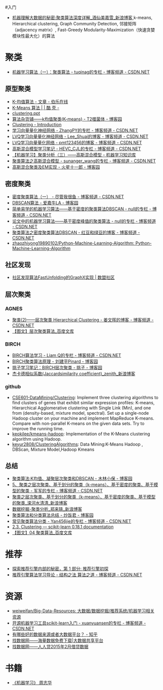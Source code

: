 #入门
- [机器理解大数据的秘密:聚类算法深度详解_酒仙美嘉雪_新浪博客 ](http://blog.sina.com.cn/s/blog_13b7ba9b00102x5uh.html)k-means, Hierarchical clustering, Graph Community Detection, 邻接矩阵（adjacency matrix）,  Fast-Greedy Modularity-Maximization（快速贪婪模块性最大化）的算法

# 聚类

- [机器学习算法（一）：聚类算法 - tuqinag的专栏 - 博客频道 - CSDN.NET](http://blog.csdn.net/tuqinag/article/details/45893459)



## 原型聚类

- [K-均值算法 - 文章 - 伯乐在线](http://blog.jobbole.com/23157/)
- [K-Means 算法 | | 酷 壳 -](http://coolshell.cn/articles/7779.html)
- [clustering.ppt](http://www.cs.cmu.edu/~guestrin/Class/10701-S07/Slides/clustering.pdf)
- [算法杂货铺——k均值聚类(K-means) - T2噬菌体 - 博客园](http://www.cnblogs.com/leoo2sk/archive/2010/09/20/k-means.html)
- [Clustering - Introduction](http://home.deib.polimi.it/matteucc/Clustering/tutorial_html/index.html)
- [学习向量量化神经网络 - ZhangPY的专栏 - 博客频道 - CSDN.NET](http://blog.csdn.net/lg1259156776/article/details/47681041)
- [LVQ学习向量量化神经网络 - Lee_Shuai的博客 - 博客频道 - CSDN.NET](http://blog.csdn.net/Lee_Shuai/article/details/52369280?locationNum=6&fps=1)
- [LVQ学习向量量化网络 - pmt123456的博客 - 博客频道 - CSDN.NET](http://blog.csdn.net/pmt123456/article/details/52554457)
- [高斯混合模型学习笔记 - HEVC_CJL的专栏 - 博客频道 - CSDN.NET](http://blog.csdn.net/hevc_cjl/article/details/9733945)
- [【机器学习】聚类分析（三）——高斯混合模型 - 机器学习知识库](http://lib.csdn.net/article/machinelearning/35707)
- [聚类算法之高斯混合模型 - sunanger_wang的专栏 - 博客频道 - CSDN.NET](http://blog.csdn.net/sunanger_wang/article/details/8852746)
- [高斯混合聚类及EM实现 - 火星十一郎 - 博客园](http://www.cnblogs.com/hxsyl/p/5559043.html)

## 密度聚类

- [密度聚类算法（一） - 尽管我很鱼 - 博客频道 - CSDN.NET](http://blog.csdn.net/WOJIAOSUSU/article/details/57403386?locationNum=6&fps=1)
- [DBSCAN算法 - 爱嘉牛LA - 博客园](http://www.cnblogs.com/aijianiula/p/4339960.html)
- [简单易学的机器学习算法——基于密度的聚类算法DBSCAN - null的专栏 - 博客频道 - CSDN.NET](http://blog.csdn.net/google19890102/article/details/37656733)
- [论文中的机器学习算法——基于密度峰值的聚类算法 - null的专栏 - 博客频道 - CSDN.NET](http://blog.csdn.net/google19890102/article/details/37330471)
- [聚类算法之密度聚类算法DBSCAN - 红豆和绿豆的博客 - 博客频道 - CSDN.NET](http://blog.csdn.net/u011955252/article/details/50814737)
- [zhaozhiyong19890102/Python-Machine-Learning-Algorithm: Python-Machine-Learning-Algorithm](https://github.com/zhaozhiyong19890102/Python-Machine-Learning-Algorithm)

## 社区发现

- [社区发现算法FastUnfolding的GraphX实现 | 数盟社区](http://dataunion.org/3108.html)

## 层次聚类

### AGNES

- [聚类(2)——层次聚类 Hierarchical Clustering - 姜文晖的博客 - 博客频道 - CSDN.NET](http://blog.csdn.net/jwh_bupt/article/details/7685809)
- [【图文】层次聚类算法_百度文库](https://wenku.baidu.com/view/3f5070986bec0975f465e225.html)

### BIRCH

- [BIRCH算法学习 - Liam Q的专栏 - 博客频道 - CSDN.NET](http://blog.csdn.net/qll125596718/article/details/6895291)
- [BIRCH聚类算法原理 - 刘建平Pinard - 博客园](http://www.cnblogs.com/pinard/p/6179132.html)
- [挑子学习笔记：BIRCH层次聚类 - 挑子 - 博客园](http://www.cnblogs.com/tiaozistudy/p/6129425.html)
- [杰卡德相似系数(Jaccardsimilarity coefficient)_zenith_新浪博客](http://blog.sina.com.cn/s/blog_407e5c1c0102vxyy.html)

### github

- [CSE601-DataMining/Clustering](https://github.com/CSE601-DataMining/Clustering): Implement three clustering algorithms to find clusters of genes that exhibit similar expression profiles: K-means, Hierarchical Agglomerative clustering with Single Link (Min), and one from (density-based, mixture model, spectral). Set up a single-node Hadoop cluster on your machine and implement MapReduce K-means. Compare with non-parallel K-means on the given data sets. Try to improve the running time.
- [keokilee/kmeans-hadoop](https://github.com/keokilee/kmeans-hadoop): Implementation of the K-Means clustering algorithm using Hadoop.
- [keyur2808/ClusteringAlgorithms](https://github.com/keyur2808/ClusteringAlgorithms): Data Mining:K-Means Hadoop , DBScan, Mixture Model,Hadoop Kmeans

## 总结

- [聚类算法:K均值、凝聚层次聚类和DBSCAN - 木林小保 - 博客园](http://www.cnblogs.com/giserliu/p/4394807.html)
- [5、聚类之层次聚类、基于划分的聚类（k-means）、基于密度的聚类、基于模型的聚类 - 军军的专栏 - 博客频道 - CSDN.NET](http://blog.csdn.net/qq_16365849/article/details/50646679)
- [聚类之层次聚类、基于划分的聚类（k-means）、基于密度的聚类、基于模型的聚类_滦河水清清_新浪博客](http://blog.sina.com.cn/s/blog_48ad94910102wsiv.html)
- [数据挖掘-聚类分析_郑来轶_新浪博客](http://blog.sina.com.cn/s/blog_5fc375650100jcct.html)
- [聚类算法和分类算法总结 - 炒饭君 - 博客园](http://www.cnblogs.com/toyking/p/4950961.html)
- [常见聚类算法分类 - Yan456jie的专栏 - 博客频道 - CSDN.NET](http://blog.csdn.net/yan456jie/article/details/52821762)
- [2.3\. Clustering — scikit-learn 0.18.1 documentation](http://scikit-learn.org/stable/modules/clustering.html#hierarchical-clustering)
- [【图文】04 聚类算法_百度文库](https://wenku.baidu.com/view/fbda749f960590c69fc3761f.html)

# 推荐

- [探索推荐引擎内部的秘密，第 1 部分: 推荐引擎初探](https://www.ibm.com/developerworks/cn/web/1103_zhaoct_recommstudy1/index.html?ca=drs-)
- [推荐引擎算法学习导论 - 结构之法 算法之道 - 博客频道 - CSDN.NET](http://blog.csdn.net/v_JULY_v/article/details/7184318)

# 资源

- [weiweifan/Big-Data-Resources: 大数据/数据挖掘/推荐系统/机器学习相关资源](https://github.com/weiweifan/Big-Data-Resources)
- [开源机器学习工具scikit-learn入门 - xuanyuansen的专栏 - 博客频道 - CSDN.NET](http://blog.csdn.net/xuanyuansen/article/details/42710741)
- [有哪些好的数据来源或者大数据平台？ - 知乎](https://www.zhihu.com/question/27798279)
- [找数据网——海量数据免费下载|大数据共享平台](http://http://zshuju.cn/data/getDatalistByHy)
- [找数据网——人人贷2015年2月借贷数据](http://zshuju.cn/data/getDetail?xqid=3)

# 书籍

- [《机器学习》 周志华](https://www.amazon.cn/%E5%9B%BE%E4%B9%A6/dp/B01ARKEV1G/ref=sr_1_1?ie=UTF8&qid=1496796653&sr=8-1&keywords=%E6%9C%BA%E5%99%A8%E5%AD%A6%E4%B9%A0)